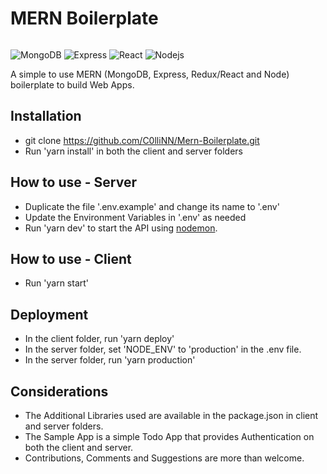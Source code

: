 # MERN Boilerplate

<p align="center">
<img src="https://www.mundojs.com.br/wp-content/uploads/2020/06/mern.jpeg" alt="">

![MongoDB](https://img.shields.io/badge/-MongoDB-gray?style=flat-square&logo=mongodb)
![Express](https://img.shields.io/badge/-Express-red?style=flat-square&logo=express)
![React](https://img.shields.io/badge/-React-blue?style=flat-square&logo=react)
![Nodejs](https://img.shields.io/badge/-Node-darkgreen?style=flat-square&logo=Node.js)

A simple to use MERN (MongoDB, Express, Redux/React and Node) boilerplate to build Web Apps. 

## Installation

* git clone https://github.com/C0lliNN/Mern-Boilerplate.git
* Run 'yarn install' in both the client and server folders

## How to use - Server

* Duplicate the file '.env.example' and change its name to '.env' 
* Update the Environment Variables in '.env' as needed
* Run 'yarn dev' to start the API using [nodemon](https://nodemon.io/).  

## How to use - Client

* Run 'yarn start'

## Deployment

* In the client folder, run 'yarn deploy'
* In the server folder, set 'NODE_ENV' to 'production' in the .env file.
* In the server folder, run 'yarn production'

## Considerations

* The Additional Libraries used are available in the package.json in client and server folders.
* The Sample App is a simple Todo App that provides Authentication on both the client and server.
* Contributions, Comments and Suggestions are more than welcome. 


